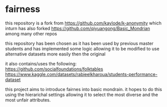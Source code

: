 # fairness

this repository is a fork from https://github.com/kaylode/k-anonymity which inturn has also forked https://github.com/qiyuangong/Basic_Mondrian among many other repos

this repository has been chosen as it has been used by previous master students and has implemented some logic allowing it to be modified to use alternative datasets more easily then the original

it also contains/uses the following:
https://github.com/socialfoundations/folktables
https://www.kaggle.com/datasets/rabieelkharoua/students-performance-dataset

this project aims to introduce fairnes into basic mondrain. it hopes to do this using the hierarichal settings allowing it to select the most diverse and the most unfair attributes.

